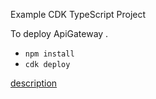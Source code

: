 Example CDK TypeScript Project

To deploy ApiGateway .

* `npm install`
* `cdk deploy`

[description](https://figmentresearch.com/aws/cdkstepfunctions-apigw)